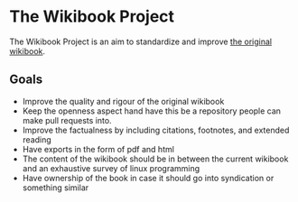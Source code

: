 # The Wikibook Project

The Wikibook Project is an aim to standardize and improve [the original wikibook](https://github.com/angrave/SystemProgramming/wiki).

## Goals

* Improve the quality and rigour of the original wikibook
* Keep the openness aspect hand have this be a repository people can make pull requests into.
* Improve the factualness by including citations, footnotes, and extended reading
* Have exports in the form of pdf and html
* The content of the wikibook should be in between the current wikibook and an exhaustive survey of linux programming
* Have ownership of the book in case it should go into syndication or something similar

